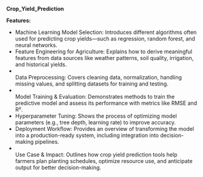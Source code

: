 <strong> Crop_Yield_Prediction</strong>

<strong>Features:</strong>

<ul>  
<li>Machine Learning Model Selection: Introduces different algorithms often used for predicting crop yields—such as regression, random forest, and neural networks.</li>
<li>Feature Engineering for Agriculture: Explains how to derive meaningful features from data sources like weather patterns, soil quality, irrigation, and historical yields.</li>
<li></li>Data Preprocessing: Covers cleaning data, normalization, handling missing values, and splitting datasets for training and testing.</li>
<li></li>Model Training & Evaluation: Demonstrates methods to train the predictive model and assess its performance with metrics like RMSE and R².</li>
<li>Hyperparameter Tuning: Shows the process of optimizing model parameters (e.g., tree depth, learning rate) to improve accuracy.</li>
<li>Deployment Workflow: Provides an overview of transforming the model into a production-ready system, including integration into decision-making pipelines.</li>
<li></li>Use Case & Impact: Outlines how crop yield prediction tools help farmers plan planting schedules, optimize resource use, and anticipate output for better decision-making.</li>
</ul>

